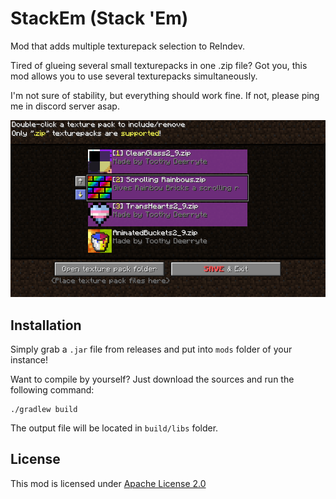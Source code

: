 # StackEm (Stack 'Em)

Mod that adds multiple texturepack selection to ReIndev.

Tired of glueing several small texturepacks in one .zip file? Got you, this mod allows you to use several texturepacks simultaneously.

I'm not sure of stability, but everything should work fine. If not, please ping me in discord server asap.

![Showcase!](https://github.com/tracystacktrace/StackEm/raw/main/docs/showcase.png)

## Installation

Simply grab a `.jar` file from releases and put into `mods` folder of your instance!

Want to compile by yourself? Just download the sources and run the following command:
```shell
./gradlew build
```

The output file will be located in `build/libs` folder.

## License

This mod is licensed under [Apache License 2.0](https://github.com/tracystacktrace/ICY/blob/main/LICENSE)